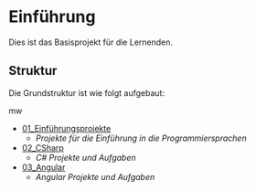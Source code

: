 # Einführung 
Dies ist das Basisprojekt für die Lernenden.

## Struktur

Die Grundstruktur ist wie folgt aufgebaut:

mw

- [01_Einführungsprojekte](01_Einführungsprojekte)
  - *Projekte für die Einführung in die Programmiersprachen*
- [02_CSharp](02_CSharp)
  - *C# Projekte und Aufgaben*
- [03_Angular](03_Angular)
  - *Angular Projekte und Aufgaben*